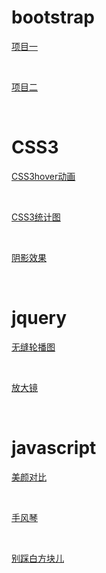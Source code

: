 <div>
        <h1>bootstrap</h1>
        <a href="Nightdya.github.io/bootstrap/practice01/项目考核/项目考核.html">
        <p>项目一</p>
        </a>
        <br />
        <a href="Nightdya.github.io/bootstrap/practice02/练习2.html">
         <p>项目二</p>
        </a>        
</div>
<br />
<div>
        <h1>CSS3</h1>
        <a href="Nightdya.github.io/CSS3/CSS3hover动画.html">
        <P>CSS3hover动画</P>
        </a>
        <br />
        <a href="Nightdya.github.io/CSS3/CSS3统计图.html">
        <p>CSS3统计图</p>
        </a>   
        <br />
        <a href="Nightdya.github.io/CSS3/阴影效果.html">
        <p>阴影效果</p>
        </a> 
</div>
<br />
<div>
        <h1>jquery</h1>
        <a href="Nightdya.github.io/jquery/banner/无缝轮播图.html">    
        <p>无缝轮播图</p>
        </a>
        <br />
        <a href="Nightdya.github.io/jquery/Magnifier/放大镜.html">
        <p>放大镜</p>
        </a>     
</div>
<br />
<div>
        <h1>javascript</h1>
        <a href="Nightdya.github.io/javascript/美颜对比.html">
        <p>美颜对比</p>
        </a>
        <br />
        <a href="Nightdya.github.io/javascript/手风琴.html"> 
        <p>手风琴</p>
        </a>
         <br />
        <a href="Nightdya.github.io/javascript/别踩白方块儿.html">
        <p>别踩白方块儿</p>
        </a>  
</div>

